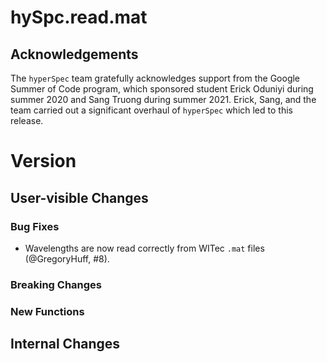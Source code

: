 # hySpc.read.mat

## Acknowledgements
The `hyperSpec` team gratefully acknowledges support from the Google Summer of Code program, which sponsored student Erick Oduniyi during summer 2020 and Sang Truong during summer 2021.
Erick, Sang, and the team carried out a significant overhaul of `hyperSpec` which led to this release.

# Version

## User-visible Changes

### Bug Fixes

* Wavelengths are now read correctly from WITec `.mat` files (@GregoryHuff, #8).

### Breaking Changes
### New Functions

## Internal Changes
